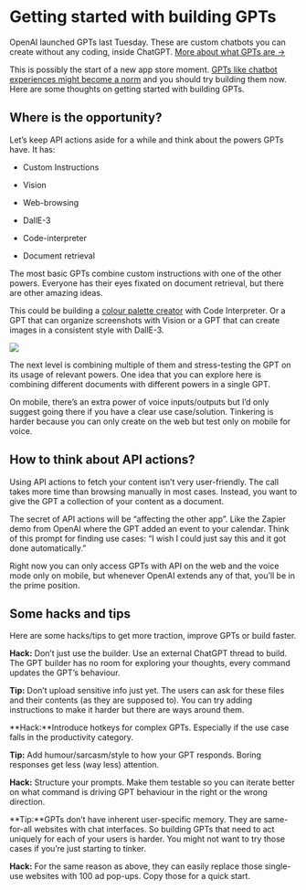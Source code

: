 # Getting started with building GPTs

OpenAI launched GPTs last Tuesday. These are custom chatbots you can create without any coding, inside ChatGPT. [More about what GPTs are →](https://bensbites.beehiiv.com/p/open-ai-announces-gpts-work-automatically)

This is possibly the start of a new app store moment. [GPTs like chatbot experiences might become a norm](https://twitter.com/bentossell?utm_source=bensbites\&utm_medium=referral\&utm_campaign=getting-started-with-building-gpts) and you should try building them now. Here are some thoughts on getting started with building GPTs.

## Where is the opportunity?

Let’s keep API actions aside for a while and think about the powers GPTs have. It has:

- Custom Instructions

- Vision

- Web-browsing

- DallE-3

- Code-interpreter

- Document retrieval

The most basic GPTs combine custom instructions with one of the other powers. Everyone has their eyes fixated on document retrieval, but there are other amazing ideas.

This could be building a [colour palette creator](https://twitter.com/bentossell/status/1723014601556508741?utm_source=bensbites\&utm_medium=referral\&utm_campaign=getting-started-with-building-gpts) with Code Interpreter. Or a GPT that can organize screenshots with Vision or a GPT that can create images in a consistent style with DallE-3.

![](https://media.beehiiv.com/cdn-cgi/image/fit=scale-down,format=auto,onerror=redirect,quality=80/uploads/asset/file/b8597a78-8255-442b-b352-500d07381546/image.png)

The next level is combining multiple of them and stress-testing the GPT on its usage of relevant powers. One idea that you can explore here is combining different documents with different powers in a single GPT.

On mobile, there’s an extra power of voice inputs/outputs but I’d only suggest going there if you have a clear use case/solution. Tinkering is harder because you can only create on the web but test only on mobile for voice.

## How to think about API actions?

Using API actions to fetch your content isn’t very user-friendly. The call takes more time than browsing manually in most cases. Instead, you want to give the GPT a collection of your content as a document.

The secret of API actions will be “affecting the other app”. Like the Zapier demo from OpenAI where the GPT added an event to your calendar. Think of this prompt for finding use cases: “I wish I could just say this and it got done automatically.”

Right now you can only access GPTs with API on the web and the voice mode only on mobile, but whenever OpenAI extends any of that, you’ll be in the prime position.

## Some hacks and tips

Here are some hacks/tips to get more traction, improve GPTs or build faster.

**Hack:** Don’t just use the builder. Use an external ChatGPT thread to build. The GPT builder has no room for exploring your thoughts, every command updates the GPT’s behaviour.

**Tip:** Don’t upload sensitive info just yet. The users can ask for these files and their contents (as they are supposed to). You can try adding instructions to make it harder but there are ways around them.

\*\*Hack:\*\*Introduce hotkeys for complex GPTs. Especially if the use case falls in the productivity category.

**Tip:** Add humour/sarcasm/style to how your GPT responds. Boring responses get less (way less) attention.

**Hack:** Structure your prompts. Make them testable so you can iterate better on what command is driving GPT behaviour in the right or the wrong direction.

\*\*Tip:\*\*GPTs don’t have inherent user-specific memory. They are same-for-all websites with chat interfaces. So building GPTs that need to act uniquely for each of your users is harder. You might not want to try those cases if you’re just starting to tinker.

**Hack:** For the same reason as above, they can easily replace those single-use websites with 100 ad pop-ups. Copy those for a quick start.
